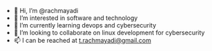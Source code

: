 - 👋 Hi, I’m @rachmayadi
- 👀 I’m interested in software and technology
- 🌱 I’m currently learning devops and cybersecurity
- 💞️ I’m looking to collaborate on linux development for cybersecurity
- 📫 I can be reached at t.rachmayadi@gmail.com

<!---
rachmayadi/rachmayadi is a ✨ special ✨ repository because its `README.md` (this file) appears on your GitHub profile.
You can click the Preview link to take a look at your changes.
--->
